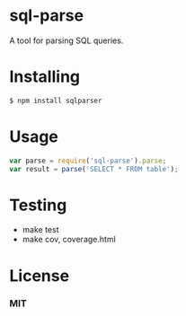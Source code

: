# sql-parse
A tool for parsing SQL queries.

# Installing

```bash
$ npm install sqlparser
```
# Usage

```javascript
var parse = require('sql-parse').parse;
var result = parse('SELECT * FROM table');
```
# Testing

* make test
* make cov, coverage.html

# License
### MIT
